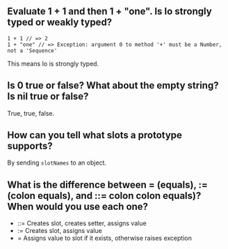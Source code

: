 ## Evaluate 1 + 1 and then 1 + "one". Is Io strongly typed or weakly typed?

```
1 + 1 // => 2
1 + "one" // => Exception: argument 0 to method '+' must be a Number, not a 'Sequence'
```

This means Io is strongly typed.

## Is 0 true or false? What about the empty string? Is nil true or false?
True, true, false.

## How can you tell what slots a prototype supports?

By sending `slotNames` to an object.

## What is the difference between = (equals), := (colon equals), and ::= colon colon equals)? When would you use each one?

- ::= Creates slot, creates setter, assigns value
- := Creates slot, assigns value
- = Assigns value to slot if it exists, otherwise raises exception